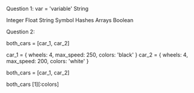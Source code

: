 

Question 1:
var = 'variable'
String

Integer
Float
String
Symbol
Hashes
Arrays
Boolean



Question 2:


both_cars = [car_1, car_2]

car_1 = { wheels: 4, max_speed: 250, colors: 'black' }
car_2 = { wheels: 4, max_speed: 200, colors: 'white' }

both_cars = [car_1, car_2]

both_cars [1][:colors]

